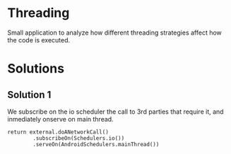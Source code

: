 # Threading

Small application to analyze how different threading strategies affect how the code is executed.

# Solutions
## Solution 1
We subscribe on the io scheduler the call to 3rd parties that require it, and inmediately onserve on main thread.
```
return external.doANetworkCall()
        .subscribeOn(Schedulers.io())
        .serveOn(AndroidSchedulers.mainThread())
```